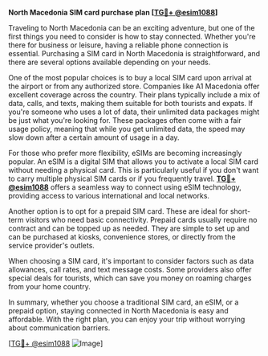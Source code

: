 **North Macedonia SIM card purchase plan [[TG💪+ @esim1088](https://t.me/s/esim1088)]**

Traveling to North Macedonia can be an exciting adventure, but one of the first things you need to consider is how to stay connected. Whether you're there for business or leisure, having a reliable phone connection is essential. Purchasing a SIM card in North Macedonia is straightforward, and there are several options available depending on your needs.

One of the most popular choices is to buy a local SIM card upon arrival at the airport or from any authorized store. Companies like A1 Macedonia offer excellent coverage across the country. Their plans typically include a mix of data, calls, and texts, making them suitable for both tourists and expats. If you're someone who uses a lot of data, their unlimited data packages might be just what you're looking for. These packages often come with a fair usage policy, meaning that while you get unlimited data, the speed may slow down after a certain amount of usage in a day.

For those who prefer more flexibility, eSIMs are becoming increasingly popular. An eSIM is a digital SIM that allows you to activate a local SIM card without needing a physical card. This is particularly useful if you don't want to carry multiple physical SIM cards or if you frequently travel. **[TG💪+ @esim1088](https://t.me/s/esim1088)** offers a seamless way to connect using eSIM technology, providing access to various international and local networks.

Another option is to opt for a prepaid SIM card. These are ideal for short-term visitors who need basic connectivity. Prepaid cards usually require no contract and can be topped up as needed. They are simple to set up and can be purchased at kiosks, convenience stores, or directly from the service provider's outlets.

When choosing a SIM card, it's important to consider factors such as data allowances, call rates, and text message costs. Some providers also offer special deals for tourists, which can save you money on roaming charges from your home country.

In summary, whether you choose a traditional SIM card, an eSIM, or a prepaid option, staying connected in North Macedonia is easy and affordable. With the right plan, you can enjoy your trip without worrying about communication barriers.

[[TG💪+ @esim1088](https://t.me/s/esim1088) ![Image](https://i.postimg.cc/Y0z9fWf4/image.png)]